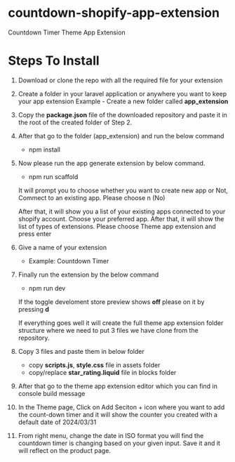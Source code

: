 # countdown-shopify-app-extension

Countdown Timer Theme App Extension

# Steps To Install

1. Download or clone the repo with all the required file for your extension

2. Create a folder in your laravel application or anywhere you want to keep your app extension
   Example - Create a new folder called <b>app_extension</b>

3. Copy the <b>package.json</b> file of the downloaded repository and paste it in the root of the created folder of Step 2.

4. After that go to the folder (app_extension) and run the below command

   - npm install

5. Now please run the app generate extension by below command.

   - npm run scaffold

   It will prompt you to choose whether you want to create new app or Not, Commect to an existing app. Please choose n (No)

   After that, it will show you a list of your existing apps connected to your shopify account. Choose your preferred app.
   After that, it will show the list of types of extensions. Please choose Theme app extension and press enter

6. Give a name of your extension
   - Example: Countdown Timer

7. Finally run the extension by the below command

   - npm run dev

   If the toggle develoment store preview shows <b>off</b> please on it by pressing <b>d</b>

   If everything goes well it will create the full theme app extension folder structure where we need to put 3 files we have clone from the repository.

8. Copy 3 files and paste them in below folder

   - copy <b>scripts.js</b>, <b>style.css</b> file in assets folder
   - copy/replace <b>star_rating.liquid</b> file in blocks folder

9. After that go to the theme app extension editor which you can find in console build message

10. In the Theme page, Click on Add Seciton + icon where you want to add the count-down timer and it will show the counter you created with a default date of 2024/03/31

11. From right menu, change the date in ISO format you will find the countdown timer is changing based on your given input. Save it and it will reflect on the product page.
